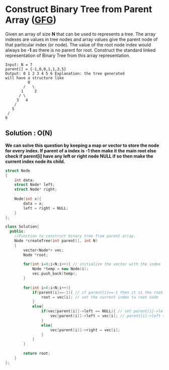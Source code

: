# Construct Binary Tree from Parent Array ([GFG](https://practice.geeksforgeeks.org/batch/dsa-4/track/DSASP-Tree/problem/construct-binary-tree-from-parent-array))
Given an array of size **N** that can be used to represents a tree. The array indexes are values in tree nodes and array values give the parent node of that particular index (or node). The value of the root node index would always be **-1** as there is no parent for root. Construct the standard linked representation of Binary Tree from this array representation.
```
Input: N = 7
parent[] = {-1,0,0,1,1,3,5}
Output: 0 1 2 3 4 5 6 Explanation: the tree generated
will have a structure like 
          0
        /   \
       1     2
      / \
     3   4
    /
   5
 /
6
```



## Solution : O(N)

**We can solve this question by keeping a map or vector to store the node for every index. If parent of a index is -1 then make it the main root else check if parent[i] have any left or right node NULL if so then make the current index node its child.**

```cpp
struct Node
{
    int data;
    struct Node* left;
    struct Node* right;
    
    Node(int x){
        data = x;
        left = right = NULL;
    }
};

class Solution{
  public:
    //Function to construct binary tree from parent array.
    Node *createTree(int parent[], int N)
    {
        vector<Node*> vec;
        Node *root;
        
        for(int i=0;i<N;i++){ // initialize the vector with the index
            Node *temp = new Node(i);
            vec.push_back(temp);
        }
        
        for(int i=0;i<N;i++){
            if(parent[i]==-1){ // if parent[i]==-1 then it is the root node
                root = vec[i]; // set the current index to root node
            }
            else{
                if(vec[parent[i]]->left == NULL){ // set parent[i]->left to the current i 
                    vec[parent[i]]->left = vec[i]; // parent[i]->left = node with i value
                }
                else{
                    vec[parent[i]]->right = vec[i];
                }
            }
        }
        
        return root;
    }
};
```
